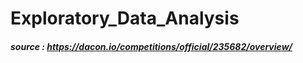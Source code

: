 # Exploratory_Data_Analysis



##### source : https://dacon.io/competitions/official/235682/overview/
